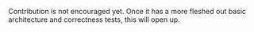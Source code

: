 Contribution is not encouraged yet. Once it has a more fleshed out basic architecture and correctness tests, this will open up.
